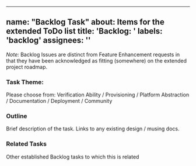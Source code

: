 
---
name: "Backlog Task"
about: Items for the extended ToDo list
title: 'Backlog: '
labels: 'backlog'
assignees: ''
---


*Note:* Backlog Issues are distinct from Feature Enhancement requests in that they have been acknowledged as fitting (somewhere) on the extended project roadmap.


### Task Theme: 

Please choose from: Verification Ability / Provisioning / Platform Abstraction / Documentation / Deployment / Community

### Outline 

Brief description of the task. Links to any existing design / musing docs. 


### Related Tasks

Other established Backlog tasks to which this is related 